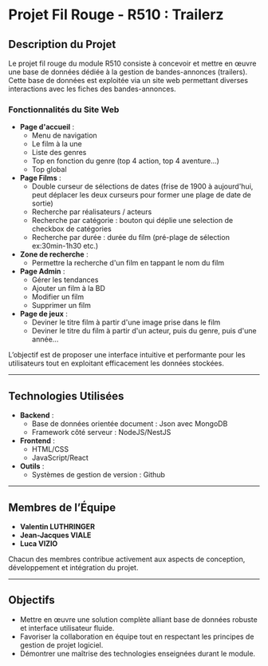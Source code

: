 # Projet Fil Rouge - R510 : Trailerz

## Description du Projet

Le projet fil rouge du module R510 consiste à concevoir et mettre en œuvre une base de données dédiée à la gestion de bandes-annonces (trailers). Cette base de données est exploitée via un site web permettant diverses interactions avec les fiches des bandes-annonces.

### Fonctionnalités du Site Web

- **Page d'accueil** : 
    - Menu de navigation
    - Le film à la une
    - Liste des genres
    - Top en fonction du genre (top 4 action, top 4 aventure...)
    - Top global
- **Page Films** :
    - Double curseur de sélections de dates (frise de 1900 à aujourd'hui, peut déplacer les deux curseurs pour former une plage de date de sortie)
    - Recherche par réalisateurs / acteurs
    - Recherche par catégorie : bouton qui déplie une selection de checkbox de catégories
    - Recherche par durée : durée du film (pré-plage de sélection ex:30min-1h30 etc.)
- **Zone de recherche** :
    - Permettre la recherche d'un film en tappant le nom du film
- **Page Admin** : 
    - Gérer les tendances
    - Ajouter un film à la BD
    - Modifier un film
    - Supprimer un film
- **Page de jeux** : 
    - Deviner le titre film à partir d'une image prise dans le film
    - Deviner le titre du film à partir d'un acteur, puis du genre, puis d'une année...


L’objectif est de proposer une interface intuitive et performante pour les utilisateurs tout en exploitant efficacement les données stockées.

---

## Technologies Utilisées

- **Backend** :
  - Base de données orientée document : Json avec MongoDB
  - Framework côté serveur : NodeJS/NestJS
- **Frontend** :
  - HTML/CSS
  - JavaScript/React
- **Outils** :
  - Systèmes de gestion de version : Github

---

## Membres de l’Équipe

- **Valentin LUTHRINGER**  
- **Jean-Jacques VIALE**  
- **Luca VIZIO**

Chacun des membres contribue activement aux aspects de conception, développement et intégration du projet.

---

## Objectifs

- Mettre en œuvre une solution complète alliant base de données robuste et interface utilisateur fluide.
- Favoriser la collaboration en équipe tout en respectant les principes de gestion de projet logiciel.
- Démontrer une maîtrise des technologies enseignées durant le module.
